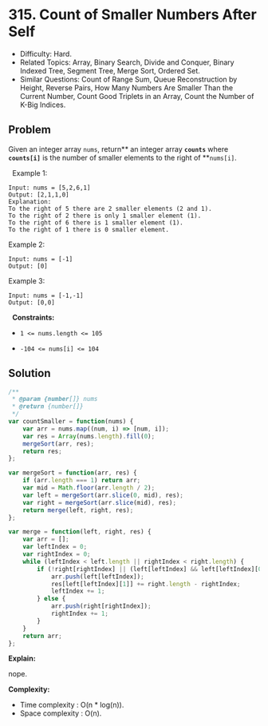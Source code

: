 # 315. Count of Smaller Numbers After Self

- Difficulty: Hard.
- Related Topics: Array, Binary Search, Divide and Conquer, Binary Indexed Tree, Segment Tree, Merge Sort, Ordered Set.
- Similar Questions: Count of Range Sum, Queue Reconstruction by Height, Reverse Pairs, How Many Numbers Are Smaller Than the Current Number, Count Good Triplets in an Array, Count the Number of K-Big Indices.

## Problem

Given an integer array `nums`, return** an integer array **`counts`** where **`counts[i]`** is the number of smaller elements to the right of **`nums[i]`.

 
Example 1:

```
Input: nums = [5,2,6,1]
Output: [2,1,1,0]
Explanation:
To the right of 5 there are 2 smaller elements (2 and 1).
To the right of 2 there is only 1 smaller element (1).
To the right of 6 there is 1 smaller element (1).
To the right of 1 there is 0 smaller element.
```

Example 2:

```
Input: nums = [-1]
Output: [0]
```

Example 3:

```
Input: nums = [-1,-1]
Output: [0,0]
```

 
**Constraints:**


	
- `1 <= nums.length <= 105`
	
- `-104 <= nums[i] <= 104`



## Solution

```javascript
/**
 * @param {number[]} nums
 * @return {number[]}
 */
var countSmaller = function(nums) {
    var arr = nums.map((num, i) => [num, i]);
    var res = Array(nums.length).fill(0);
    mergeSort(arr, res);
    return res;
};

var mergeSort = function(arr, res) {
    if (arr.length === 1) return arr;
    var mid = Math.floor(arr.length / 2);
    var left = mergeSort(arr.slice(0, mid), res);
    var right = mergeSort(arr.slice(mid), res);
    return merge(left, right, res);
};

var merge = function(left, right, res) {
    var arr = [];
    var leftIndex = 0;
    var rightIndex = 0;
    while (leftIndex < left.length || rightIndex < right.length) {
        if (!right[rightIndex] || (left[leftIndex] && left[leftIndex][0] > right[rightIndex][0])) {
            arr.push(left[leftIndex]);
            res[left[leftIndex][1]] += right.length - rightIndex;
            leftIndex += 1;
        } else {
            arr.push(right[rightIndex]);
            rightIndex += 1;
        }
    }
    return arr;
};
```

**Explain:**

nope.

**Complexity:**

* Time complexity : O(n * log(n)).
* Space complexity : O(n).
